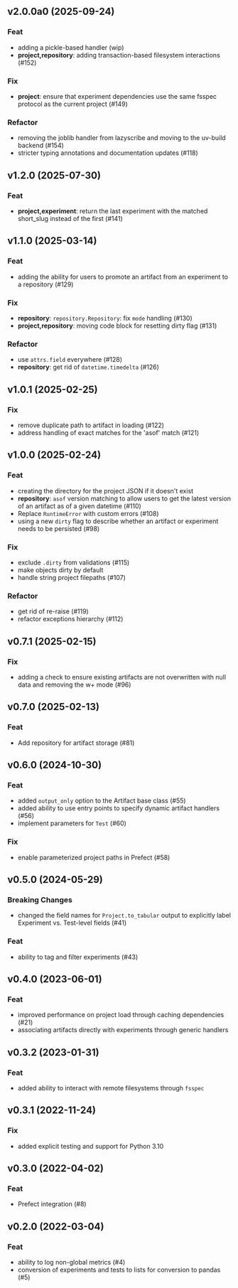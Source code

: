 ## v2.0.0a0 (2025-09-24)

### Feat

- adding a pickle-based handler (wip)
- **project,repository**: adding transaction-based filesystem interactions (#152)

### Fix

- **project**: ensure that experiment dependencies use the same fsspec protocol as the current project (#149)

### Refactor

- removing the joblib handler from lazyscribe and moving to the uv-build backend (#154)
- stricter typing annotations and documentation updates (#118)

## v1.2.0 (2025-07-30)

### Feat

- **project,experiment**: return the last experiment with the matched short_slug instead of the first (#141)

## v1.1.0 (2025-03-14)

### Feat

- adding the ability for users to promote an artifact from an experiment to a repository (#129)

### Fix

- **repository**: `repository.Repository`: fix `mode` handling (#130)
- **project,repository**: moving code block for resetting dirty flag (#131)

### Refactor

- use `attrs.field` everywhere (#128)
- **repository**: get rid of `datetime.timedelta` (#126)

## v1.0.1 (2025-02-25)

### Fix

- remove duplicate path to artifact in loading (#122)
- address handling of exact matches for the 'asof' match (#121)

## v1.0.0 (2025-02-24)

### Feat

- creating the directory for the project JSON if it doesn't exist
- **repository**: `asof` version matching to allow users to get the latest version of an artifact as of a given datetime (#110)
- Replace `RuntimeError` with custom errors (#108)
- using a new `dirty` flag to describe whether an artifact or experiment needs to be persisted (#98)

### Fix

- exclude `.dirty` from validations (#115)
- make objects dirty by default
- handle string project filepaths (#107)

### Refactor

- get rid of re-raise (#119)
- refactor exceptions hierarchy (#112)

## v0.7.1 (2025-02-15)

### Fix

- adding a check to ensure existing artifacts are not overwritten with null data and removing the w+ mode (#96)

## v0.7.0 (2025-02-13)

### Feat

- Add repository for artifact storage (#81)

## v0.6.0 (2024-10-30)

### Feat

- added `output_only` option to the Artifact base class (#55)
- added ability to use entry points to specify dynamic artifact handlers (#56)
- implement parameters for `Test` (#60)

### Fix

- enable parameterized project paths in Prefect (#58)

## v0.5.0 (2024-05-29)

### Breaking Changes

- changed the field names for `Project.to_tabular` output to explicitly label Experiment vs. Test-level fields (#41)

### Feat

- ability to tag and filter experiments (#43)

## v0.4.0 (2023-06-01)

### Feat

- improved performance on project load through caching dependencies (#21)
- associating artifacts directly with experiments through generic handlers

## v0.3.2 (2023-01-31)

### Feat

- added ability to interact with remote filesystems through ``fsspec``

## v0.3.1 (2022-11-24)

### Fix

- added explicit testing and support for Python 3.10

## v0.3.0 (2022-04-02)

### Feat

- Prefect integration (#8)

## v0.2.0 (2022-03-04)

### Feat

- ability to log non-global metrics (#4)
- conversion of experiments and tests to lists for conversion to pandas (#5)
